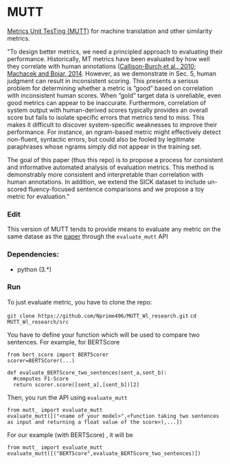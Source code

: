 
# MUTT
[Metrics Unit TesTing (MUTT)](https://www.aclweb.org/anthology/P16-1182/) for machine translation and other similarity metrics.

"To design better metrics, we need a principled approach to evaluating their performance. Historically, MT metrics have been evaluated by how well they correlate with human annotations ([Callison-Burch et al., 2010](https://www.aclweb.org/anthology/E06-1032/); [Machacek and Bojar, 2014](https://ufal.mff.cuni.cz/pbml/103/art-machacek-bojar.pdf). However, as we demonstrate in Sec. 5, human judgment can result in inconsistent scoring. This presents a serious problem for determining whether a metric is ”good” based on correlation with inconsistent human scores. When ”gold” target data is
unreliable, even good metrics can appear to be inaccurate. Furthermore, correlation of system output with human-derived scores typically provides an overall
score but fails to isolate specific errors that metrics tend to miss. This makes it difficult to discover system-specific weaknesses to improve their
performance. For instance, an ngram-based metric might effectively detect non-fluent, syntactic errors, but could also be fooled by legitimate paraphrases whose ngrams simply did not appear in the training set.

The goal of this paper (thus this repo) is to propose a process for consistent and informative automated analysis of evaluation metrics. This method is demonstrably more consistent and interpretable than correlation with human annotations. In addition, we extend the SICK dataset to include un-scored fluency-focused sentence comparisons and we propose a toy metric for evaluation."


### Edit
This version of MUTT tends to provide means to evaluate any metric on the same datase as the [paper](https://www.aclweb.org/anthology/P16-1182/) through the `evaluate_mutt` API

### Dependencies:
- python (3.*)

### Run
To just evaluate metric, you have to clone the repo:

`git clone https://github.com/Nprime496/MUTT_Wl_research.git`
`cd MUTT_Wl_research/src`

You have to define your function which will be used to compare two sentences.
For example, for BERTScore
```
from bert_score import BERTScorer
scorer=BERTSCorer(...)

def evaluate_BERTScore_two_sentences(sent_a,sent_b):
  #computes F1-Score
  return scorer.score([sent_a],[sent_b])[2]
```
Then, you run the API using `evaluate_mutt`

```
from mutt_ import evaluate_mutt
evaluate_mutt([("<name of your model>",<function taking two sentences as input and returning a float value of the score>),...])
```
For our example (with BERTScore) , it will be

```
from mutt_ import evaluate_mutt
evaluate_mutt([("BERTScore",evaluate_BERTScore_two_sentences)])
```

